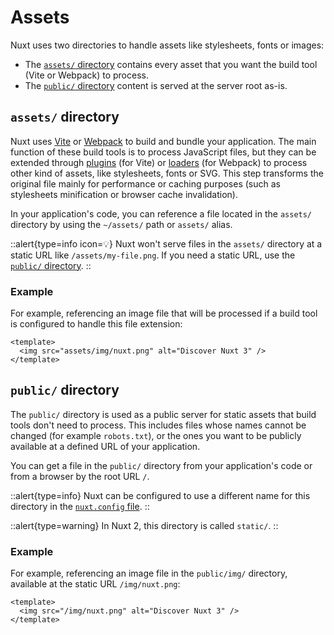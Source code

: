 # Assets

Nuxt uses two directories to handle assets like stylesheets, fonts or images:

- The [`assets/` directory](/guide/directory-structure/assets) contains every asset that you want the build tool (Vite or Webpack) to process.
- The [`public/` directory](/guide/directory-structure/public) content is served at the server root as-is.

## `assets/` directory

Nuxt uses [Vite](https://vitejs.dev/guide/assets.html) or [Webpack](https://webpack.js.org/guides/asset-management/) to build and bundle your application. The main function of these build tools is to process JavaScript files, but they can be extended through [plugins](https://vitejs.dev/plugins/) (for Vite) or [loaders](https://webpack.js.org/loaders/) (for Webpack) to process other kind of assets, like stylesheets, fonts or SVG. This step transforms the original file mainly for performance or caching purposes (such as stylesheets minification or browser cache invalidation).

In your application's code, you can reference a file located in the `assets/` directory by using the `~/assets/` path or `assets/` alias.

::alert{type=info icon=💡}
Nuxt won't serve files in the `assets/` directory at a static URL like `/assets/my-file.png`. If you need a static URL, use the [`public/` directory](#public-directory).
::

### Example

For example, referencing an image file that will be processed if a build tool is configured to handle this file extension:

```vue [app.vue]
<template>
  <img src="assets/img/nuxt.png" alt="Discover Nuxt 3" />
</template>
```

## `public/` directory

The `public/` directory is used as a public server for static assets that build tools don't need to process. This includes files whose names cannot be changed (for example `robots.txt`), or the ones you want to be publicly available at a defined URL of your application.

You can get a file in the `public/` directory from your application's code or from a browser by the root URL `/`.

::alert{type=info}
Nuxt can be configured to use a different name for this directory in the [`nuxt.config` file](/api/configuration/nuxt.config#public).
::

::alert{type=warning}
In Nuxt 2, this directory is called `static/`.
::

### Example

For example, referencing an image file in the `public/img/` directory, available at the static URL `/img/nuxt.png`:

```vue [app.vue]
<template>
  <img src="/img/nuxt.png" alt="Discover Nuxt 3" />
</template>
```

